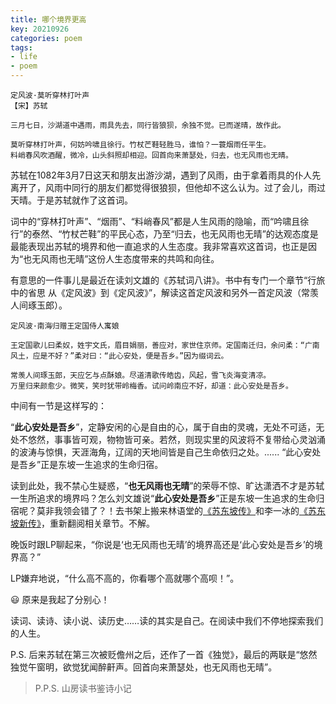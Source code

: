 ```yaml
---
title: 哪个境界更高
key: 20210926
categories: poem
tags:
- life
- poem
---
```


```
定风波·莫听穿林打叶声
【宋】苏轼

三月七日，沙湖道中遇雨，雨具先去，同行皆狼狈，余独不觉。已而遂晴，故作此。

莫听穿林打叶声，何妨吟啸且徐行。竹杖芒鞋轻胜马，谁怕？一蓑烟雨任平生。
料峭春风吹酒醒，微冷，山头斜照却相迎。回首向来萧瑟处，归去，也无风雨也无晴。
```
<!--more-->

苏轼在1082年3月7日这天和朋友出游沙湖，遇到了风雨，由于拿着雨具的仆人先离开了，风雨中同行的朋友们都觉得很狼狈，但他却不这么认为。过了会儿，雨过天晴。于是苏轼就作了这首词。

词中的“穿林打叶声”、“烟雨”、“料峭春风”都是人生风雨的隐喻，而“吟啸且徐行”的泰然、“竹杖芒鞋”的平民心态，乃至“归去，也无风雨也无晴”的达观态度是最能表现出苏轼的境界和他一直追求的人生态度。我非常喜欢这首词，也正是因为“也无风雨也无晴”这份人生态度带来的共鸣和向往。

有意思的一件事儿是最近在读刘文雄的《苏轼词八讲》。书中有专门一个章节“行旅中的省思 从《定风波》到《定风波》”，解读这首定风波和另外一首定风波（常羡人间琢玉郎）。

```
定风波·南海归赠王定国侍人寓娘

王定国歌儿曰柔奴，姓宇文氏，眉目娟丽，善应对，家世住京师。定国南迁归，余问柔：“广南风土，应是不好？”柔对曰：“此心安处，便是吾乡。”因为缀词云。

常羡人间琢玉郎，天应乞与点酥娘。尽道清歌传皓齿，风起，雪飞炎海变清凉。
万里归来颜愈少。微笑，笑时犹带岭梅香。试问岭南应不好，却道：此心安处是吾乡。
```

中间有一节是这样写的：

“**此心安处是吾乡**”，定静安闲的心是自由的心，属于自由的灵魂，无处不可适，无处不悠然，事事皆可观，物物皆可亲。若然，则现实里的风波将不复带给心灵汹涌的波涛与惊惧，天涯海角，辽阔的天地间皆是自己生命依归之处。...... “此心安处是吾乡”正是东坡一生追求的生命归宿。

读到此处，我不禁心生疑惑，“**也无风雨也无晴**”的荣辱不惊、旷达潇洒不才是苏轼一生所追求的境界吗？怎么刘文雄说“**此心安处是吾乡**”正是东坡一生追求的生命归宿呢？莫非我领会错了？！去书架上搬来林语堂的[《苏东坡传》](https://www.goodreads.com/book/show/29353960?from_search=true&from_srp=true&qid=Pspoh5U9tK&rank=1)和李一冰的[《苏东坡新传》](https://www.goodreads.com/book/show/55316616?from_search=true&from_srp=true&qid=h3fitthEL8&rank=1)，重新翻阅相关章节。不解。

晚饭时跟LP聊起来，“你说是‘也无风雨也无晴’的境界高还是‘此心安处是吾乡’的境界高？”

LP嫌弃地说，“什么高不高的，你看哪个高就哪个高呗！”。

:smiley: 原来是我起了分别心！

读词、读诗、读小说、读历史……读的其实是自己。在阅读中我们不停地探索我们的人生。

P.S. 后来苏轼在第三次被贬儋州之后，还作了一首《独觉》，最后的两联是“悠然独觉午窗明，欲觉犹闻醉鼾声。回首向来萧瑟处，也无风雨也无晴”。

> P.P.S. 山房读书鉴诗小记